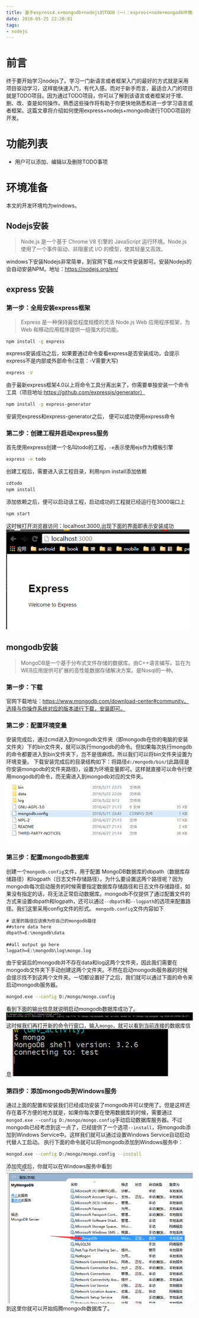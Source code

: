 ```yaml
---
title: 基于express4.x+mongodb+nodejs的TODO（一）：express+node+mongodb环境搭建
date: 2016-05-25 22:20:01
tags:
- nodejs
---
```

# 前言
终于要开始学习nodejs了。学习一门新语言或者框架入门的最好的方式就是采用项目驱动学习，这样能快速入门，有代入感。而对于新手而言，最适合入门的项目就是TODO项目。因为通过TODO项目，你可以了解到该语言或者框架对于增、删、改、查是如何操作。熟悉这些操作将有助于你更快地熟悉和进一步学习语言或者框架。这篇文章将介绍如何使用express+nodejs+mongodb进行TODO项目的开发。
# 功能列表
* 用户可以添加、编辑以及删除TODO事项

# 环境准备
本文的开发环境均为windows。
## Nodejs安装
>Node.js 是一个基于 Chrome V8 引擎的 JavaScript 运行环境。Node.js 使用了一个事件驱动、非阻塞式 I/O 的模型，使其轻量又高效。

windows下安装Nodejs非常简单，到官网下载.msi文件安装即可。安装Nodejs的会自动安装NPM。地址：https://nodejs.org/en/
## express 安装
### 第一步：全局安装express框架
>Express 是一种保持最低程度规模的灵活 Node.js Web 应用程序框架，为 Web 和移动应用程序提供一组强大的功能。

```bash
npm install -g express
```
express安装成功之后，如果要通过命令查看express是否安装成功，会提示express不是内部或外部命令(注意：-V需要大写)
```bash
express -V
```
由于最新express框架4.0以上将命令工具分离出来了，你需要单独安装一个命令工具（项目地址:https://github.com/expressjs/generator）
```bash
npm install -g express-generator
```
安装完express和express-generator之后，
便可以成功使用express命令
### 第二步：创建工程并启动express服务
首先使用express创建一个名叫todo的工程，`-e`表示使用ejs作为模板引擎
```bash
express -e todo
```
创建工程后，需要进入该工程目录，利用npm install添加依赖
```bash
cdtodo
npm install
```
添加依赖之后，便可以启动该工程，启动成功的工程就已经运行在3000端口上
```bash
npm start
```
这时候打开浏览器访问：localhost:3000,出现下面的界面即表示安装成功
![text](/images/write-a-todo-1.png)
## mongodb安装
>MongoDB是一个基于分布式文件存储的数据库。由C++语言编写。旨在为WEB应用提供可扩展的高性能数据存储解决方案。是Nosql的一种。

### 第一步：下载
官网下载地址：https://www.mongodb.com/download-center#community。选择与你操作系统对应的版本进行下载，安装即可。
### 第二步：配置环境变量
安装完成后，通过cmd进入到mongodb文件夹（即mongodb在你的电脑的安装文件夹）下的bin文件夹，就可以执行mongodb的命令。但如果每次执行mongdb的命令都要进入到bin文件夹下，岂不是很麻烦。所以我们可以将bin文件夹设置为环境变量。
下载安装完成后的目录结构如下：将路径`d:/mongodb/bin/`(此路径是你安装mongodb的文件夹路径)，设置为环境变量即可。这样就直接可以命令行使用mongodb的命令，而无需进入到mongodb对应的文件夹。
![text](/images/write-a-todo-2.png)
### 第三步：配置mongodb数据库
创建一个`mongodb.config`文件，用于配置 MongoDB数据库的dbpath（数据库存储路径）和logpath（日志文件存储路径）。为什么要设置这两个路径呢？因为mongodb每次启动服务的时候需要指定数据库存储路径和日志文件存储路径，如果没有指定的话，将无法正常启动数据库。mongodb不仅提供了通过配置文件的方式来设置dbpath和logpath，还可以通过`--dbpath`和`--logpath`的选项来配置路径。我们这里采用config文件的形式。
`mongodb.config`文件内容如下
```
# 这里的路径应该换为你自己的mongodb路径
##store data here
dbpath=E:\mongodb\data
 
##all output go here
logpath=E:\mongodb\log\mongo.log
```
由于安装后的mongodb并不存在data和log这两个文件夹，因此我们需要在mongodb文件夹下手动创建这两个文件夹。不然在启动mongodb服务器的时候会提示找不到这两个文件夹。一切都设置好了之后，我们就可以通过下面的命令来启动mongodb服务器。
```bash
mongod.exe --config D:/mongo/mongo.config
```
看到下面的输出信息就说明启动mongodb数据库成功了。
![text](/images/write-a-todo-3.png)
这时候我们再打开新的命令行窗口，输入`mongo`，就可以看到当前连接的数据库信息
![text](/images/write-a-todo-4.png)
### 第四步：添加mongodb到Windows服务
通过上面的配置和安装我们已经成功安装了mongodb并可以使用了。但是这样还存在着不方便的地方就是，如果你每次要在使用数据库的时候，需要通过`mongod.exe --config D:/mongo/mongo.config`手动启动数据库服务器。不过mongodb已经考虑到这一点了，已经提供了一个选项`--install`，将mongodb添加到Windows Service中。这样我们就可以通过设置Windows Service自动启动代替人工启动。
执行下面的命令就可以将mongodb添加到Windows服务中：
```bash
mongod.exe --config D:/mongo/mongo.config --install
```
添加完成后，你就可以在Windows服务中看到
![text](/images/write-a-todo-5.png)
到这里你就可以开始捣腾mongodb数据库了。
